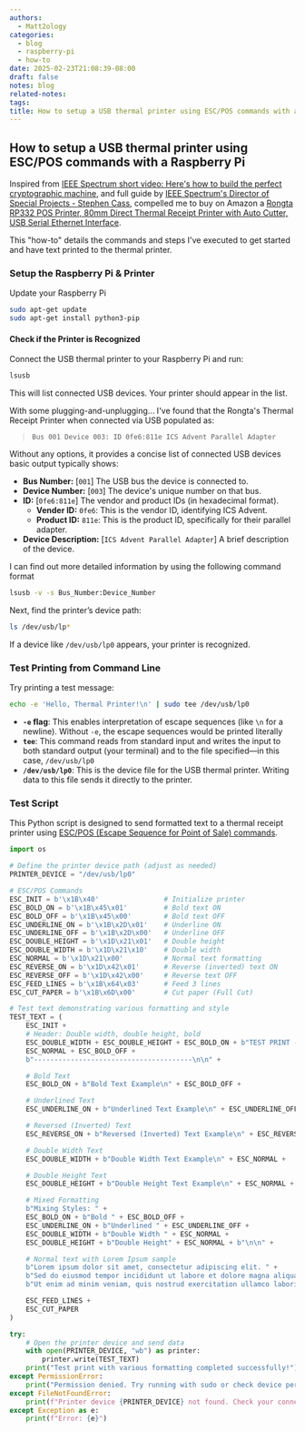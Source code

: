 ```yaml
---
authors:
  - Matt2ology
categories:
  - blog
  - raspberry-pi
  - how-to
date: 2025-02-23T21:08:39-08:00
draft: false
notes: blog
related-notes:
tags:
title: How to setup a USB thermal printer using ESC/POS commands with a Raspberry Pi
---
```


## How to setup a USB thermal printer using ESC/POS commands with a Raspberry Pi

<!-- [Propose edits or changes on GitHub](link to GitHub repo of file) -->

Inspired from [IEEE Spectrum short video: Here's how to build the perfect cryptographic machine](https://youtube.com/shorts/Nyf0d2rZQV0?si=GaLDK8N-HZI4nOhX), and full guide by [IEEE Spectrum's Director of Special Projects - Stephen Cass](https://spectrum.ieee.org/diy-one-time-pad-machine), compelled me to buy on Amazon a [Rongta RP332 POS Printer, 80mm Direct Thermal Receipt Printer with Auto Cutter, USB Serial Ethernet Interface](https://a.co/d/1DgqVRx).

This "how-to" details the commands and steps I've executed to get started and have text
printed to the thermal printer.

### Setup the Raspberry Pi & Printer

Update your Raspberry Pi

```sh
sudo apt-get update
sudo apt-get install python3-pip
```

#### **Check if the Printer is Recognized**

Connect the USB thermal printer to your Raspberry Pi and run:

```bash
lsusb
```

This will list connected USB devices. Your printer should appear in the list.

With some plugging-and-unplugging... I've found that the Rongta's Thermal Receipt Printer
when connected via USB populated as:

> `Bus 001 Device 003: ID 0fe6:811e ICS Advent Parallel Adapter`

Without any options, it provides a concise list of connected USB devices basic output
typically shows:

- **Bus Number:** \[`001`\] The USB bus the device is connected to.  
- **Device Number:** \[`003`\] The device's unique number on that bus.  
- **ID:** \[`0fe6:811e`\] The vendor and product IDs (in hexadecimal format).
  - **Vender ID:** `0fe6`: This is the vendor ID, identifying ICS Advent.
  - **Product ID:** `811e`: This is the product ID, specifically for their parallel adapter.
- **Device Description:** \[`ICS Advent Parallel Adapter`\] A brief description of the device.

I can find out more detailed information by using the following command format

```bash
lsusb -v -s Bus_Number:Device_Number
```

Next, find the printer’s device path:

```bash
ls /dev/usb/lp*
```

If a device like `/dev/usb/lp0` appears, your printer is recognized.

### Test Printing from Command Line

Try printing a test message:

```bash
echo -e 'Hello, Thermal Printer!\n' | sudo tee /dev/usb/lp0
```

- **`-e` flag**: This enables interpretation of escape sequences (like `\n` for a newline). Without `-e`, the escape sequences would be printed literally
- **`tee`**: This command reads from standard input and writes the input to both standard output (your terminal) and to the file specified—in this case, `/dev/usb/lp0`
- **`/dev/usb/lp0`**: This is the device file for the USB thermal printer. Writing data to this file sends it directly to the printer.

### Test Script

This Python script is designed to send formatted text to a thermal receipt printer using
[ESC/POS (Escape Sequence for Point of Sale) commands](https://escpos.readthedocs.io/en/latest/index.html).

```python
import os

# Define the printer device path (adjust as needed)
PRINTER_DEVICE = "/dev/usb/lp0"

# ESC/POS Commands
ESC_INIT = b'\x1B\x40'                # Initialize printer
ESC_BOLD_ON = b'\x1B\x45\x01'         # Bold text ON
ESC_BOLD_OFF = b'\x1B\x45\x00'        # Bold text OFF
ESC_UNDERLINE_ON = b'\x1B\x2D\x01'    # Underline ON
ESC_UNDERLINE_OFF = b'\x1B\x2D\x00'   # Underline OFF
ESC_DOUBLE_HEIGHT = b'\x1D\x21\x01'   # Double height
ESC_DOUBLE_WIDTH = b'\x1D\x21\x10'    # Double width
ESC_NORMAL = b'\x1D\x21\x00'          # Normal text formatting
ESC_REVERSE_ON = b'\x1D\x42\x01'      # Reverse (inverted) text ON
ESC_REVERSE_OFF = b'\x1D\x42\x00'     # Reverse text OFF
ESC_FEED_LINES = b'\x1B\x64\x03'      # Feed 3 lines
ESC_CUT_PAPER = b'\x1B\x6D\x00'       # Cut paper (Full Cut)

# Test text demonstrating various formatting and style
TEST_TEXT = (
    ESC_INIT +
    # Header: Double width, double height, bold
    ESC_DOUBLE_WIDTH + ESC_DOUBLE_HEIGHT + ESC_BOLD_ON + b"TEST PRINT - FORMATTING\n" +
    ESC_NORMAL + ESC_BOLD_OFF +
    b"---------------------------------------\n\n" +

    # Bold Text
    ESC_BOLD_ON + b"Bold Text Example\n" + ESC_BOLD_OFF +

    # Underlined Text
    ESC_UNDERLINE_ON + b"Underlined Text Example\n" + ESC_UNDERLINE_OFF +

    # Reversed (Inverted) Text
    ESC_REVERSE_ON + b"Reversed (Inverted) Text Example\n" + ESC_REVERSE_OFF +

    # Double Width Text
    ESC_DOUBLE_WIDTH + b"Double Width Text Example\n" + ESC_NORMAL +

    # Double Height Text
    ESC_DOUBLE_HEIGHT + b"Double Height Text Example\n" + ESC_NORMAL +

    # Mixed Formatting
    b"Mixing Styles: " +
    ESC_BOLD_ON + b"Bold " + ESC_BOLD_OFF +
    ESC_UNDERLINE_ON + b"Underlined " + ESC_UNDERLINE_OFF +
    ESC_DOUBLE_WIDTH + b"Double Width " + ESC_NORMAL +
    ESC_DOUBLE_HEIGHT + b"Double Height" + ESC_NORMAL + b"\n\n" +

    # Normal text with Lorem Ipsum sample
    b"Lorem ipsum dolor sit amet, consectetur adipiscing elit. " +
    b"Sed do eiusmod tempor incididunt ut labore et dolore magna aliqua.\n" +
    b"Ut enim ad minim veniam, quis nostrud exercitation ullamco laboris nisi ut aliquip ex ea commodo consequat.\n\n" +

    ESC_FEED_LINES +
    ESC_CUT_PAPER
)

try:
    # Open the printer device and send data
    with open(PRINTER_DEVICE, "wb") as printer:
        printer.write(TEST_TEXT)
    print("Test print with various formatting completed successfully!")
except PermissionError:
    print("Permission denied. Try running with sudo or check device permissions.")
except FileNotFoundError:
    print(f"Printer device {PRINTER_DEVICE} not found. Check your connection.")
except Exception as e:
    print(f"Error: {e}")
```

<!-- ## Related blogs -->

<!-- [Related blog post]({{< ref "/post/blog/path_to_file.md" >}}) -->
